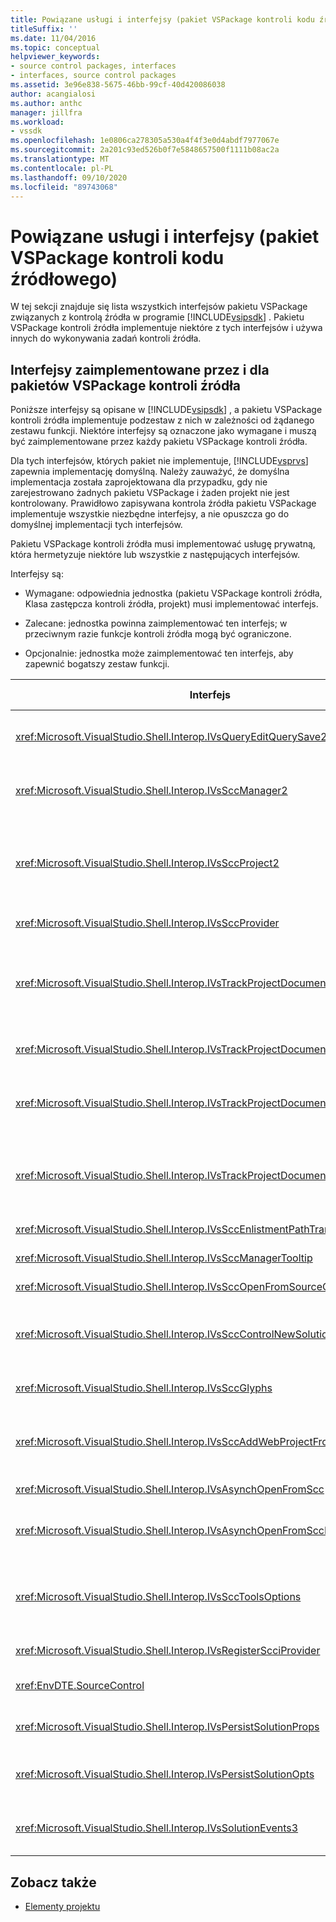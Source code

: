 ```yaml
---
title: Powiązane usługi i interfejsy (pakiet VSPackage kontroli kodu źródłowego)
titleSuffix: ''
ms.date: 11/04/2016
ms.topic: conceptual
helpviewer_keywords:
- source control packages, interfaces
- interfaces, source control packages
ms.assetid: 3e96e838-5675-46bb-99cf-40d420086038
author: acangialosi
ms.author: anthc
manager: jillfra
ms.workload:
- vssdk
ms.openlocfilehash: 1e0806ca278305a530a4f4f3e0d4abdf7977067e
ms.sourcegitcommit: 2a201c93ed526b0f7e5848657500f1111b08ac2a
ms.translationtype: MT
ms.contentlocale: pl-PL
ms.lasthandoff: 09/10/2020
ms.locfileid: "89743068"
---
```

# <a name="related-services-and-interfaces-source-control-vspackage"></a>Powiązane usługi i interfejsy (pakiet VSPackage kontroli kodu źródłowego)

W tej sekcji znajduje się lista wszystkich interfejsów pakietu VSPackage związanych z kontrolą źródła w programie [!INCLUDE[vsipsdk](../../extensibility/includes/vsipsdk_md.md)] . Pakietu VSPackage kontroli źródła implementuje niektóre z tych interfejsów i używa innych do wykonywania zadań kontroli źródła.

## <a name="interfaces-implemented-by-and-for-source-control-vspackages"></a>Interfejsy zaimplementowane przez i dla pakietów VSPackage kontroli źródła

 Poniższe interfejsy są opisane w [!INCLUDE[vsipsdk](../../extensibility/includes/vsipsdk_md.md)] , a pakietu VSPackage kontroli źródła implementuje podzestaw z nich w zależności od żądanego zestawu funkcji. Niektóre interfejsy są oznaczone jako wymagane i muszą być zaimplementowane przez każdy pakietu VSPackage kontroli źródła.

 Dla tych interfejsów, których pakiet nie implementuje, [!INCLUDE[vsprvs](../../code-quality/includes/vsprvs_md.md)] zapewnia implementację domyślną. Należy zauważyć, że domyślna implementacja została zaprojektowana dla przypadku, gdy nie zarejestrowano żadnych pakietu VSPackage i żaden projekt nie jest kontrolowany. Prawidłowo zapisywana kontrola źródła pakietu VSPackage implementuje wszystkie niezbędne interfejsy, a nie opuszcza go do domyślnej implementacji tych interfejsów.

 Pakietu VSPackage kontroli źródła musi implementować usługę prywatną, która hermetyzuje niektóre lub wszystkie z następujących interfejsów.

 Interfejsy są:

- Wymagane: odpowiednia jednostka (pakietu VSPackage kontroli źródła, Klasa zastępcza kontroli źródła, projekt) musi implementować interfejs.

- Zalecane: jednostka powinna zaimplementować ten interfejs; w przeciwnym razie funkcje kontroli źródła mogą być ograniczone.

- Opcjonalnie: jednostka może zaimplementować ten interfejs, aby zapewnić bogatszy zestaw funkcji.

| Interfejs | Przeznaczenie | Zaimplementowane przez | Wprowadzą? |
| - | - |--------------------------|-------------|
| <xref:Microsoft.VisualStudio.Shell.Interop.IVsQueryEditQuerySave2> | Edytory wywołują ten interfejs Przed zmodyfikowaniem lub zapisaniem pliku. Pakietu VSPackage kontroli źródła może wyewidencjonować plik lub odrzucić operację, jeśli wyewidencjonowanie nie powiedzie się. | Pakietu VSPackage kontroli źródła | Zalecane |
| <xref:Microsoft.VisualStudio.Shell.Interop.IVsSccManager2> | Ten interfejs zapewnia podstawowe funkcje kontroli źródła dla projektów, takie jak rejestrowanie i Wyrejestrowywanie projektów z kontrolą źródła i zapewnianie pomocy technicznej dla podstawowych symboli kontroli źródła. | Pakietu VSPackage kontroli źródła | Wymagane |
| <xref:Microsoft.VisualStudio.Shell.Interop.IVsSccProject2> | Ten interfejs jest uzyskiwany z <xref:Microsoft.VisualStudio.Shell.Interop.IVsHierarchy> użycia <xref:System.Runtime.InteropServices.Marshal.QueryInterface%2A> funkcji lub przez po prostu rzutowanie obiektu implementującego `IVsHierarchy` na `IVsSccProject2` . Służy do pobierania plików pod kontrolą źródła w projekcie lub do informowania projektu bieżącego stanu lub lokalizacji kontroli źródła. | Project | Wymagane |
| <xref:Microsoft.VisualStudio.Shell.Interop.IVsSccProvider> | Moduł integracji używa tego interfejsu do ustawienia bieżącego aktywnego pakietu VSPackage. | Pakietu VSPackage kontroli źródła | Wymagane |
| <xref:Microsoft.VisualStudio.Shell.Interop.IVsTrackProjectDocuments2> | Ten interfejs jest oparty na modelu subskrypcji. Każdy pakietu VSPackage może sygnalizować, że chce otrzymywać zdarzenia dokumentu i polecić powłokę w przypadku zdarzeń, które się zdarzają. Jest zaimplementowany i obsługiwany przez [!INCLUDE[vsprvs](../../code-quality/includes/vsprvs_md.md)] , co z kolei powoduje przekazanie zdarzeń implementujących `IVsTrackProjectDocumentsEvents2` do pakietu VSPackage. | Procedura wejścia kontroli źródła | Wymagane |
| <xref:Microsoft.VisualStudio.Shell.Interop.IVsTrackProjectDocuments3> | Ten interfejs zapewnia przetwarzanie wsadowe, synchronizowane operacje odczytu/zapisu oraz zaawansowaną `OnQueryAddFiles` metodę. | Procedura wejścia kontroli źródła | Wymagane |
| <xref:Microsoft.VisualStudio.Shell.Interop.IVsTrackProjectDocumentsEvents2> | **Eksplorator rozwiązań** i projekty wywołują ten interfejs po dodaniu nowych plików do projektów lub po zmianie nazwy plików i folderów lub usunięciu ich z projektów. Pakietu VSPackage kontroli źródła może wyewidencjonować plik projektu lub anulować operację. | Pakietu VSPackage kontroli źródła | Zalecane |
| <xref:Microsoft.VisualStudio.Shell.Interop.IVsTrackProjectDocumentsEvents3> | **Eksplorator rozwiązań** i projekty wywołują ten interfejs w odpowiedzi na wywołania metod interfejsu IVstrackProjectDocuments3. Pakietu VSPackage kontroli źródła może śledzić operacje wsadowe, synchronizować operacje odczytu i zapisu oraz korzystać z bardziej zaawansowanej `OnQueryAddFiles` metody. | Pakietu VSPackage kontroli źródła | Zalecane |
| <xref:Microsoft.VisualStudio.Shell.Interop.IVsSccEnlistmentPathTranslation> | Ten interfejs zapewnia obsługę zarządzania rejestracją dla projektów sieci Web. | Pakietu VSPackage kontroli źródła | Zalecane |
| <xref:Microsoft.VisualStudio.Shell.Interop.IVsSccManagerTooltip> | Ten interfejs służy do pobierania etykietek narzędzi dla plików kontrolowanych przez źródło w projektach. | Pakietu VSPackage kontroli źródła | Opcjonalne |
| <xref:Microsoft.VisualStudio.Shell.Interop.IVsSccOpenFromSourceControl> | Ten interfejs zapewnia obsługę rozszerzenia przestrzeni nazw. | Pakietu VSPackage kontroli źródła | Opcjonalne |
| <xref:Microsoft.VisualStudio.Shell.Interop.IVsSccControlNewSolution> | Pakietu VSPackage używa tego interfejsu do integrowania rozszerzenia przestrzeni nazw w oknach dialogowych **Nowy**, **Otwórz**lub **Zapisz** . W związku z tym projekty mogą być automatycznie dodawane do kontroli źródła podczas tworzenia lub dodawane do kontroli źródła, gdy trwa operacja zapisywania. | Pakietu VSPackage kontroli źródła | Opcjonalne |
| <xref:Microsoft.VisualStudio.Shell.Interop.IVsSccGlyphs> | Pakietu VSPackage używa tego interfejsu, aby zdefiniować dodatkowe glify jako glify kontroli źródła dla węzłów w **Eksplorator rozwiązań**. | Pakietu VSPackage kontroli źródła | Opcjonalne |
| <xref:Microsoft.VisualStudio.Shell.Interop.IVsSccAddWebProjectFromSourceControl> | Okno dialogowe **Dodawanie** dla projektów sieci Web używa tego interfejsu. Zapewnia metody przeglądania w poszukiwaniu lokalizacji kontroli źródła i otwierania projektu sieci Web, który został wcześniej dodany w repozytorium kontroli źródła w tej lokalizacji. | Pakietu VSPackage kontroli źródła | Zalecane |
| <xref:Microsoft.VisualStudio.Shell.Interop.IVsAsynchOpenFromScc> | Ten interfejs zapewnia obsługę asynchronicznego (w tle) ładowania projektów z kontroli źródła. | Pakietu VSPackage kontroli źródła | Opcjonalne |
| <xref:Microsoft.VisualStudio.Shell.Interop.IVsAsynchOpenFromSccProjectEvents> | Ten interfejs umożliwia projektom oglądanie postępu asynchronicznego ładowania zainicjowane przez <xref:Microsoft.VisualStudio.Shell.Interop.IVsAsynchOpenFromScc> . | Project | Opcjonalne |
| <xref:Microsoft.VisualStudio.Shell.Interop.IVsSccToolsOptions> | Ten interfejs umożliwia IDE zapytania o aktywny pakietu VSPackage kontroli źródła. IDE wysyła zapytanie do wartości ustawień kontroli źródła, które mają znaczenie nawet wtedy, gdy nie ma żadnych zarejestrowanych aktywnych kontroli źródła pakietu VSPackage. Ten interfejs jest zaimplementowany i obsługiwany przez program [!INCLUDE[vsprvs](../../code-quality/includes/vsprvs_md.md)] . | Procedura wejścia kontroli źródła | Wymagane |
| <xref:Microsoft.VisualStudio.Shell.Interop.IVsRegisterScciProvider> | Ten interfejs jest używany podczas rejestrowania pakietu VSPackage kontroli źródła. | Procedura wejścia kontroli źródła | Wymagane |
| <xref:EnvDTE.SourceControl> | Ten interfejs jest używany w automatyzacji. W związku z tym uwidacznia tylko funkcje, które mogą być wykonywane bez wyświetlania interfejsu użytkownika. | Pakietu VSPackage kontroli źródła | Opcjonalne |
| <xref:Microsoft.VisualStudio.Shell.Interop.IVsPersistSolutionProps> | Ten interfejs służy do zapisywania ustawień kontroli źródła w pliku rozwiązania (. sln). Te ustawienia obejmują lokalizację kontroli źródła i flagi stanu kontroli źródła. | Pakietu VSPackage kontroli źródła | Zalecane |
| <xref:Microsoft.VisualStudio.Shell.Interop.IVsPersistSolutionOpts> | Ten interfejs służy do zapisywania ustawień kontroli źródła w pliku opcji rozwiązania (. suo). Może to dotyczyć specyficznych dla użytkownika ustawień kontroli źródła, takich jak lokalizacja rejestracji bieżącego użytkownika. | Pakietu VSPackage kontroli źródła | Zalecane |
| <xref:Microsoft.VisualStudio.Shell.Interop.IVsSolutionEvents3> | Ten interfejs służy do monitorowania zdarzeń w celu wykonywania operacji, takich jak Ewidencjonowanie plików projektu przed zamknięciem rozwiązań lub pobieranie nowych plików z kontroli źródła podczas otwierania projektu. | Pakietu VSPackage kontroli źródła | Zalecane |

## <a name="see-also"></a>Zobacz także
- [Elementy projektu](../../extensibility/internals/source-control-vspackage-design-elements.md)
